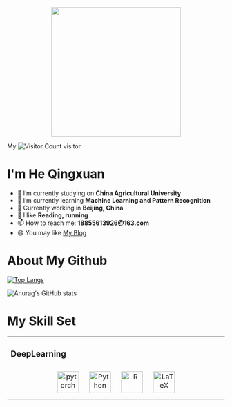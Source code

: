 <div align="center">
<img src="https://media4.giphy.com/media/v1.Y2lkPTc5MGI3NjExYmh4dWpweXJ2cW9rNTVvaHJqaWZlNnBkZjBrdXoxejJqY2pxZjRsNyZlcD12MV9pbnRlcm5hbF9naWZfYnlfaWQmY3Q9Zw/xUPGGDNsLvqsBOhuU0/giphy.gif" width="300">
</div>  

My ![Visitor Count](https://profile-counter.glitch.me/qingxuanhe/count.svg) visitor


# I'm He Qingxuan 

- 🔭 I’m currently studying on **China Agricultural University**
- 🌱 I’m currently learning **Machine Learning and Pattern Recognition**
- 👯 Currently working in **Beijing, China**
- 🤔 I like **Reading, running**
- 📫 How to reach me: **18855613926@163.com**
- 😄 You may like [My Blog](https://blog.csdn.net/qq_41905413?spm=1000.2115.3001.5343)

# About My Github
[![Top Langs](https://github-readme-stats.vercel.app/api/top-langs/?username=qingxuanhe)](https://github.com/qingxuanhe/github-readme-stats)

![Anurag's GitHub stats](https://github-readme-stats.vercel.app/api?username=qingxuanhe&show_icons=true&theme=tokyonight)

# My Skill Set  
<table><tr><td valign="top" width="33%">

### DeepLearning  
<div align="center">  
<img style="margin: 10px" src="https://profilinator.rishav.dev/skills-assets/pytorch-icon.svg" alt="pytorch" height="50" />   
<img style="margin: 10px" src="https://profilinator.rishav.dev/skills-assets/python-original.svg" alt="Python" height="50" />  
<img style="margin: 10px" src="https://profilinator.rishav.dev/skills-assets/r.svg" alt="R" height="50" /> 
<img style="margin: 10px" src="https://profilinator.rishav.dev/skills-assets/latex.png" alt="LaTeX" height="50" />
</div>

</td></tr></table>  

<br/>  

<!--
**QingxuanHe/QingxuanHe** is a ✨ _special_ ✨ repository because its `README.md` (this file) appears on your GitHub profile.

Here are some ideas to get you started:

- 🔭 I’m currently working on ...
- 🌱 I’m currently learning ...
- 👯 I’m looking to collaborate on ...
- 🤔 I’m looking for help with ...
- 💬 Ask me about ...
- 📫 How to reach me: ...
- 😄 Pronouns: ...
- ⚡ Fun fact: ...
-->
